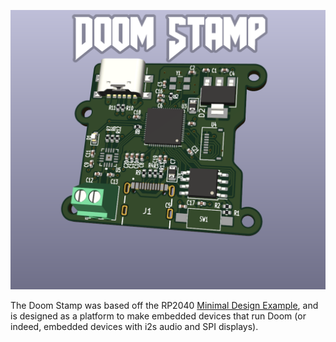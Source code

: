 ![Doom Stamp](../images/doom_stamp.png)

The Doom Stamp was based off the RP2040 [Minimal Design Example](https://datasheets.raspberrypi.com/rp2040/Minimal-KiCAD.zip), and is designed as a platform to make embedded devices that run Doom (or indeed, embedded devices with i2s audio and SPI displays).